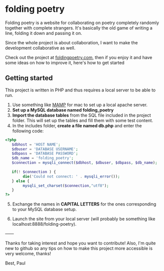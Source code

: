 # folding poetry

Folding poetry is a website for collaborating on poetry completely randomly together with complete strangers. It's basically the old game of writing a line, folding it down and passing it on. 

Since the whole project is about collaboration, I want to make the development collaborative as well.

Check out the project at [foldingpoetry.com](http://www.foldingpoetry.com), then if you enjoy it and have some ideas on how to improve it, here's how to get started

## Getting started
This project is written in PHP and thus requires a local server to be able to run. 
1. Use something like [MAMP](https://www.mamp.info/en/downloads/#mac) for mac to set up a local apache server. 
2. **Set up a MySQL database named folding_poetry**
3. **Import the database tables** from the SQL file included in the project folder. This will set up the tables and fill them with some test content.
4. In the includes folder, **create a file named db.php** and enter the following code:

```PHP
<?php
   $dbhost = 'HOST NAME';
   $dbuser = 'DATABASE USERNAME';
   $dbpass = 'DATABASE PASSWORD';
   $db_name = 'folding_poetry';
   $connection = mysqli_connect($dbhost, $dbuser, $dbpass, $db_name);
   
   if(! $connection ) {
     	die('Could not connect: ' . mysqli_error());
   } else {
   		mysqli_set_charset($connection,"utf8");
   }
?>
```
5. Exchange the names in **CAPITAL LETTERS** for the ones corresponding to your MySQL database setup.

6. Launch the site from your local server (will probably be something like localhost:8888/folding-poetry).

——

Thanks for taking interest and hope you want to contribute! Also, I'm quite new to github so any tips on how to make this project more accessible is very welcome, thanks!

Best, 
Paul


